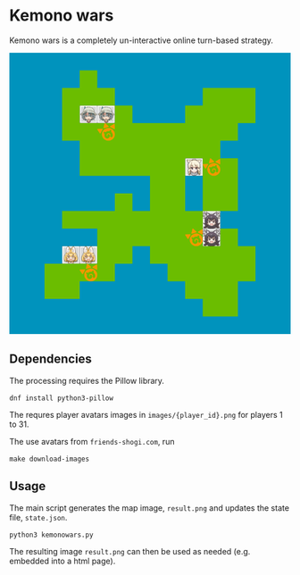 # Kemono wars

Kemono wars is a completely un-interactive online turn-based strategy.

![Kemono wars](screenshot.png)

## Dependencies

The processing requires the Pillow library.
```
dnf install python3-pillow
```

The requres player avatars images in `images/{player_id}.png` for players 1 to 31.

The use avatars from `friends-shogi.com`, run

```
make download-images
```

## Usage

The main script generates the map image, `result.png` and updates the state file, `state.json`.

```
python3 kemonowars.py
```

The resulting image `result.png` can then be used as needed (e.g. embedded into a html page).

